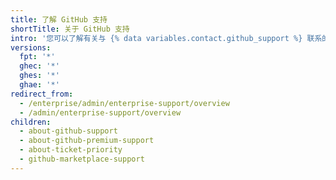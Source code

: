 ```yaml
---
title: 了解 GitHub 支持
shortTitle: 关于 GitHub 支持
intro: '您可以了解有关与 {% data variables.contact.github_support %} 联系的更多信息。'
versions:
  fpt: '*'
  ghec: '*'
  ghes: '*'
  ghae: '*'
redirect_from:
  - /enterprise/admin/enterprise-support/overview
  - /admin/enterprise-support/overview
children:
  - about-github-support
  - about-github-premium-support
  - about-ticket-priority
  - github-marketplace-support
---
```


